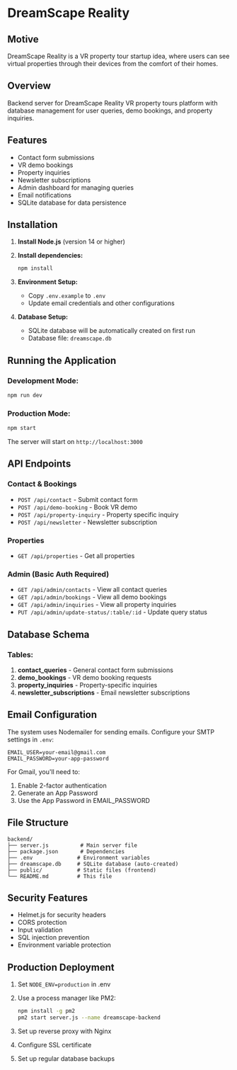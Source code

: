 # DreamScape Reality 
## Motive
DreamScape Reality is a VR property tour startup idea, where users can see virtual properties through their devices from the comfort of their homes. 
## Overview
Backend server for DreamScape Reality VR property tours platform with database management for user queries, demo bookings, and property inquiries.

## Features
- Contact form submissions
- VR demo bookings
- Property inquiries
- Newsletter subscriptions
- Admin dashboard for managing queries
- Email notifications
- SQLite database for data persistence

## Installation

1. **Install Node.js** (version 14 or higher)

2. **Install dependencies:**
   ```bash
   npm install
   ```

3. **Environment Setup:**
   - Copy `.env.example` to `.env`
   - Update email credentials and other configurations

4. **Database Setup:**
   - SQLite database will be automatically created on first run
   - Database file: `dreamscape.db`

## Running the Application

### Development Mode:
```bash
npm run dev
```

### Production Mode:
```bash
npm start
```

The server will start on `http://localhost:3000`

## API Endpoints

### Contact & Bookings
- `POST /api/contact` - Submit contact form
- `POST /api/demo-booking` - Book VR demo
- `POST /api/property-inquiry` - Property specific inquiry
- `POST /api/newsletter` - Newsletter subscription

### Properties
- `GET /api/properties` - Get all properties

### Admin (Basic Auth Required)
- `GET /api/admin/contacts` - View all contact queries
- `GET /api/admin/bookings` - View all demo bookings
- `GET /api/admin/inquiries` - View all property inquiries
- `PUT /api/admin/update-status/:table/:id` - Update query status

## Database Schema

### Tables:
1. **contact_queries** - General contact form submissions
2. **demo_bookings** - VR demo booking requests
3. **property_inquiries** - Property-specific inquiries
4. **newsletter_subscriptions** - Email newsletter subscriptions

## Email Configuration

The system uses Nodemailer for sending emails. Configure your SMTP settings in `.env`:

```
EMAIL_USER=your-email@gmail.com
EMAIL_PASSWORD=your-app-password
```

For Gmail, you'll need to:
1. Enable 2-factor authentication
2. Generate an App Password
3. Use the App Password in EMAIL_PASSWORD

## File Structure
```
backend/
├── server.js          # Main server file
├── package.json       # Dependencies
├── .env              # Environment variables
├── dreamscape.db     # SQLite database (auto-created)
├── public/           # Static files (frontend)
└── README.md         # This file
```

## Security Features
- Helmet.js for security headers
- CORS protection
- Input validation
- SQL injection prevention
- Environment variable protection

## Production Deployment

1. Set `NODE_ENV=production` in .env
2. Use a process manager like PM2:
   ```bash
   npm install -g pm2
   pm2 start server.js --name dreamscape-backend
   ```

3. Set up reverse proxy with Nginx
4. Configure SSL certificate
5. Set up regular database backups
